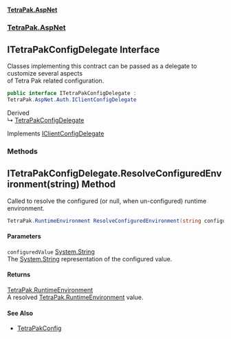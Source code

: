 #### [TetraPak.AspNet](index.md 'index')
### [TetraPak.AspNet](TetraPak_AspNet.md 'TetraPak.AspNet')
## ITetraPakConfigDelegate Interface
Classes implementing this contract can be passed as a delegate to customize several aspects  
of Tetra Pak related configuration.   
```csharp
public interface ITetraPakConfigDelegate :
TetraPak.AspNet.Auth.IClientConfigDelegate
```

Derived  
&#8627; [TetraPakConfigDelegate](TetraPak_AspNet_TetraPakConfigDelegate.md 'TetraPak.AspNet.TetraPakConfigDelegate')  

Implements [IClientConfigDelegate](TetraPak_AspNet_Auth_IClientConfigDelegate.md 'TetraPak.AspNet.Auth.IClientConfigDelegate')  
### Methods
<a name='TetraPak_AspNet_ITetraPakConfigDelegate_ResolveConfiguredEnvironment(string)'></a>
## ITetraPakConfigDelegate.ResolveConfiguredEnvironment(string) Method
Called to resolve the configured (or null, when un-configured) runtime environment.  
```csharp
TetraPak.RuntimeEnvironment ResolveConfiguredEnvironment(string configuredValue);
```
#### Parameters
<a name='TetraPak_AspNet_ITetraPakConfigDelegate_ResolveConfiguredEnvironment(string)_configuredValue'></a>
`configuredValue` [System.String](https://docs.microsoft.com/en-us/dotnet/api/System.String 'System.String')  
The [System.String](https://docs.microsoft.com/en-us/dotnet/api/System.String 'System.String') representation of the configured value.
  
#### Returns
[TetraPak.RuntimeEnvironment](https://docs.microsoft.com/en-us/dotnet/api/TetraPak.RuntimeEnvironment 'TetraPak.RuntimeEnvironment')  
A resolved [TetraPak.RuntimeEnvironment](https://docs.microsoft.com/en-us/dotnet/api/TetraPak.RuntimeEnvironment 'TetraPak.RuntimeEnvironment') value.  
  
#### See Also
- [TetraPakConfig](TetraPak_AspNet_TetraPakConfig.md 'TetraPak.AspNet.TetraPakConfig')
